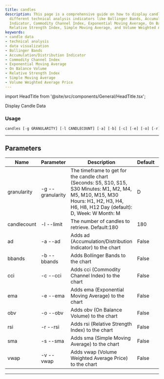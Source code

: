 ```yaml
---
title: candles
description: This page is a comprehensive guide on how to display candle data for
  different technical analysis indicators like Bollinger Bands, Accumulation/Distribution
  Indicator, Commodity Channel Index, Exponential Moving Average, On Balance Volume,
  Relative Strength Index, Simple Moving Average, and Volume Weighted Average Price.
keywords:
- candle data
- technical analysis
- data visualization
- Bollinger Bands
- Accumulation/Distribution Indicator
- Commodity Channel Index
- Exponential Moving Average
- On Balance Volume
- Relative Strength Index
- Simple Moving Average
- Volume Weighted Average Price
---
```


import HeadTitle from '@site/src/components/General/HeadTitle.tsx';

<HeadTitle title="forex /oanda/candles - Reference | OpenBB Terminal Docs" />

Display Candle Data

### Usage

```python wordwrap
candles [-g GRANULARITY] [-l CANDLECOUNT] [-a] [-b] [-c] [-e] [-o] [-r] [-s] [-v]
```

---

## Parameters

| Name | Parameter | Description | Default | Optional | Choices |
| ---- | --------- | ----------- | ------- | -------- | ------- |
| granularity | -g  --granularity | The timeframe to get for the candle chart (Seconds: S5, S10, S15, S30 Minutes: M1, M2, M4, M5, M10, M15, M30 Hours: H1, H2, H3, H4, H6, H8, H12 Day (default): D, Week: W Month: M | D | True | None |
| candlecount | -l  --limit | The number of candles to retrieve. Default:180 | 180 | True | None |
| ad | -a  --ad | Adds ad (Accumulation/Distribution Indicator) to the chart | False | True | None |
| bbands | -b  --bbands | Adds Bollinger Bands to the chart | False | True | None |
| cci | -c  --cci | Adds cci (Commodity Channel Index) to the chart | False | True | None |
| ema | -e  --ema | Adds ema (Exponential Moving Average) to the chart | False | True | None |
| obv | -o  --obv | Adds obv (On Balance Volume) to the chart | False | True | None |
| rsi | -r  --rsi | Adds rsi (Relative Strength Index) to the chart | False | True | None |
| sma | -s  --sma | Adds sma (Simple Moving Average) to the chart | False | True | None |
| vwap | -v  --vwap | Adds vwap (Volume Weighted Average Price) to the chart | False | True | None |

---
